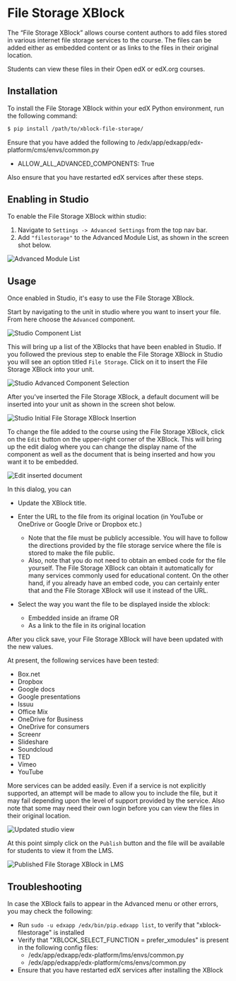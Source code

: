 File Storage XBlock
===================

The “File Storage XBlock” allows course content authors to add files stored in various internet file storage services to the course. The files can be added either as embedded content or as links to the files in their original location.

Students can view these files in their Open edX or edX.org courses.

Installation
------------

To install the File Storage XBlock within your edX Python environment, run the following command:

```bash
$ pip install /path/to/xblock-file-storage/
```

Ensure that you have added the following to /edx/app/edxapp/edx-platform/cms/envs/common.py
- ALLOW_ALL_ADVANCED_COMPONENTS: True

Also ensure that you have restarted edX services after these steps.

Enabling in Studio
------------------

To enable the File Storage XBlock within studio:

1. Navigate to `Settings -> Advanced Settings` from the top nav bar.
2. Add `"filestorage"` to the Advanced Module List, as shown in the screen shot below.

![Advanced Module List](docs/img/advanced.png)

Usage
-----
Once enabled in Studio, it's easy to use the File Storage XBlock.

Start by navigating to the unit in studio where you want to insert your file. From here choose the `Advanced` component.

![Studio Component List](docs/img/component_list.png)

This will bring up a list of the XBlocks that have been enabled in Studio. If you followed the previous step to enable the File Storage XBlock in Studio you will see an option titled `File Storage`. Click on it to insert the File Storage XBlock into your unit.

![Studio Advanced Component Selection](docs/img/unit2.png)

After you've inserted the File Storage XBlock, a default document will be inserted into your unit as shown in the screen shot below.

![Studio Initial File Storage XBlock Insertion](docs/img/xblock_insert.png)

To change the file added to the course using the File Storage XBlock, click on the `Edit` button on the upper-right corner of the XBlock. This will bring up the edit dialog where you can change the display name of the component as well as the  document that is being inserted and how you want it to be embedded.

![Edit inserted document](docs/img/editme.png)

In this dialog, you can

- Update the XBlock title.
- Enter the URL to the file from its original location (in YouTube or OneDrive or Google Drive or Dropbox etc.) 
    - Note that the file must be publicly accessible. You will have to follow the directions provided by the file storage service where the file is stored to make the file public. 
    - Also, note that you do not need to obtain an embed code for the file yourself. The File Storage XBlock can obtain it automatically for many services commonly used for educational content. On the other hand, if you already have an embed code, you can certainly enter that and the File Storage XBlock will use it instead of the URL. 

- Select the way you want the file to be displayed inside the xblock:
    - Embedded inside an iframe OR
    - As a link to the file in its original location

After you click save, your File Storage XBlock will have been updated with the new values.

At present, the following services have been tested:
- Box.net
- Dropbox
- Google docs
- Google presentations
- Issuu
- Office Mix
- OneDrive for Business
- OneDrive for consumers
- Screenr
- Slideshare
- Soundcloud
- TED
- Vimeo
- YouTube

More services can be added easily. Even if a service is not explicitly supported, an attempt will be made to allow you to include the file, but it may fail depending upon the level of support provided by the service.
Also note that some may need their own login before you can view the files in their original location.

![Updated studio view](docs/img/xblock_studio_insert.png)

At this point simply click on the `Publish` button and the file will be available for students to view it from the LMS.

![Published File Storage XBlock in LMS](docs/img/student_view.png)

Troubleshooting
---------------

In case the XBlock fails to appear in the Advanced menu or other errors, you may check the following:
- Run `sudo -u edxapp /edx/bin/pip.edxapp list`, to verify that "xblock-filestorage" is installed
- Verify that "XBLOCK_SELECT_FUNCTION = prefer_xmodules" is present in the following config files:
  - /edx/app/edxapp/edx-platform/lms/envs/common.py
  - /edx/app/edxapp/edx-platform/cms/envs/common.py
- Ensure that you have restarted edX services after installing the XBlock
